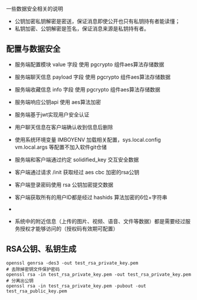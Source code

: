 
一些数据安全相关的说明

* 公钥加密私钥解密是密送，保证消息即使公开也只有私钥持有者能读懂；
* 私钥加密、公钥解密是签名，保证消息来源是私钥持有者。


## 配置与数据安全
* 服务端配置模块 value 字段 使用 pgcrypto 组件aes算法存储数据
* 服务端聊天信息 payload 字段 使用 pgcrypto 组件aes算法存储数据
* 服务端收藏信息 info 字段 使用 pgcrypto 组件aes算法存储数据
* 服务端响应公钥api 使用 aes算法加密
* 服务端基于jwt实现用户安全认证

* 用户聊天信息在客户端确认收到信息后删除
* 使用系统环境变量 IMBOYENV 加载相关配置，sys.local.config vm.local.args 等配置不加入软件git仓储
* 服务端和客户端通过约定 solidified_key 交互安全数据
* 客户端通过请求 /init 获取经过 aes cbc 加密的rsa公钥
* 客户端登录密码使用 rsa 公钥加密提交数据
* 客户端获取所有的用户ID都是经过 hashids 算法加密的6位+字符串
*

* 系统中的附近信息（上传的图片、视频、语音、文件等数据）都是需要经过服务授权才能够访问的（授权码有效期可配置）

## RSA公钥、私钥生成

```
openssl genrsa -des3 -out test_rsa_private_key.pem
# 去除掉密钥文件保护密码
openssl rsa -in test_rsa_private_key.pem -out test_rsa_private_key.pem
# 分离出公钥
openssl rsa -in test_rsa_private_key.pem -pubout -out test_rsa_public_key.pem
```
